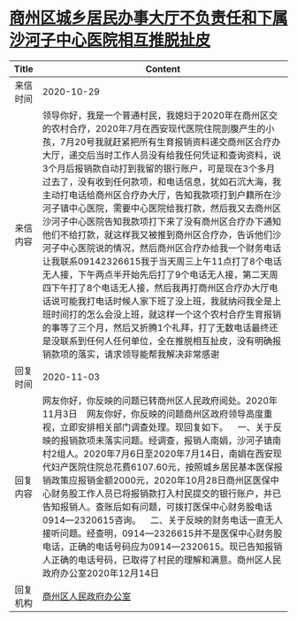 # [商州区城乡居民办事大厅不负责任和下属沙河子中心医院相互推脱扯皮](http://www.shangluo.gov.cn/zmhd/ldxxxx.jsp?urltype=leadermail.LeaderMailContentUrl&wbtreeid=1112&leadermailid=6577)

| Title |                                                                                                                                                                                                                                                              Content                                                                                                                                                                                                                                                               |
|:-----:|------------------------------------------------------------------------------------------------------------------------------------------------------------------------------------------------------------------------------------------------------------------------------------------------------------------------------------------------------------------------------------------------------------------------------------------------------------------------------------------------------------------------------------|
| 来信时间  | 2020-10-29                                                                                                                                                                                                                                                                                                                                                                                                                                                                                                                         |
| 来信内容  | 领导你好，我是一个普通村民，我媳妇于2020年在商州区交的农村合疗，2020年7月在西安现代医院住院剖腹产生的小孩，7月20号我就赶紧把所有生育报销资料递交商州区合疗办大厅，递交后当时工作人员没有给我任何凭证和查询资料，说3个月后报销款自动打到我留的银行账户，可是现在3个多月过去了，没有收到任何款项，和电话信息，犹如石沉大海，我主动打电话给商州区合疗办大厅，告知我款项打到户籍所在沙河子镇中心医院，需要中心医院给我打款，然后我又去商州区沙河子中心医院告知我款项打下来了没有商州区合疗办下通知他们不给打款，就这样我又被推到商州区合疗办，告诉他们沙河子中心医院说的情况，然后商州区合疗办给我一个财务电话让我联系09142326615我于当天周三上午11点打了8个电话无人接，下午两点半开始先后打了9个电话无人接，第二天周四下午打了8个电话无人接，然后我再打商州区合疗办大厅电话说可能我打电话时候人家下班了没上班，我就纳闷我全是上班时间打的怎么会没上班，就这样一个这个农村合疗生育报销的事等了三个月，然后又折腾1个礼拜，打了无数电话最终还是没联系到任何人任何单位，全在推脱相互扯皮，没有明确报销款项的落实，请求领导能帮我解决非常感谢 |
| 回复时间  | 2020-11-03                                                                                                                                                                                                                                                                                                                                                                                                                                                                                                                         |
| 回复内容  | 网友你好，你反映的问题已转商州区人民政府阅处。2020年11月3日    网友你好，你反映的问题商州区政府领导高度重视，立即安排相关部门调查处理。现回复如下。    一、关于反映的报销款项未落实问题。经调查，报销人南娟，沙河子镇南村2组人。2020年7月6日至2020年7月14日，南娟在西安现代妇产医院住院总花费6107.60元，按照城乡居民基本医保报销政策应报销金额2000元，2020年10月28日商州区医保中心财务股工作人员已将报销款打入村民提交的银行账户，并已告知报销人。查账后如有问题，可拨打医保中心财务股电话0914—2320615咨询。    二、关于反映的财务电话一直无人接听问题。经查明，0914—2326615并不是医保中心财务股电话，正确的电话号码应为0914—2320615。现已告知报销人正确的电话号码，已取得了村民的理解和满意。商州区人民政府办公室2020年12月14日                                                                                                                   |
| 回复机构  | [商州区人民政府办公室](../../category/agencies/商州区人民政府办公室.md)                                                                                                                                                                                                                                                                                                                                                                                                                                                                                |